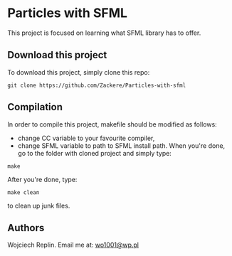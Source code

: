 # Particles with SFML
This project is focused on learning what SFML library has to offer.

## Download this project
To download this project, simply clone this repo:
```
git clone https://github.com/Zackere/Particles-with-sfml
```

## Compilation
In order to compile this project, makefile should be modified as follows:
- change CC variable to your favourite compiler,
- change SFML variable to path to SFML install path.
When you're done, go to the folder with cloned project and simply type:
```
make
```
After you're done, type:
```
make clean
```
to clean up junk files.

## Authors
Wojciech Replin. Email me at: wo1001@wp.pl
